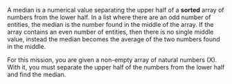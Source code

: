 A median is a numerical value separating the upper half of a **sorted** array of numbers from the lower half.
In a list where there are an odd number of entities, the median is the number found in the middle of the array.
If the array contains an even number of entities, then there is no single middle value, instead the median becomes
the average of the two numbers found in the middle.

For this mission, you are given a non-empty array of natural numbers (X). With it, you must separate the upper half of
the numbers from the lower half and find the median.
